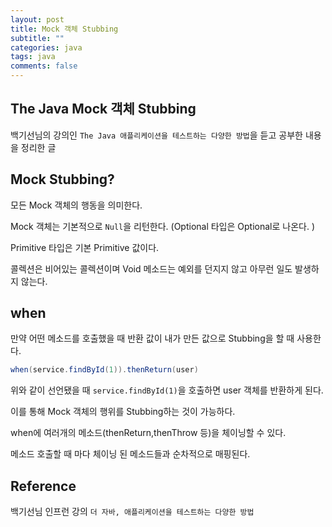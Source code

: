 ```yaml
---
layout: post
title: Mock 객체 Stubbing
subtitle: ""
categories: java
tags: java
comments: false
---
```


## The Java Mock 객체 Stubbing

백기선님의 강의인 `The Java 애플리케이션을 테스트하는 다양한 방법`을 듣고 공부한 내용을 정리한 글

## Mock Stubbing?

모든 Mock 객체의 행동을 의미한다.

Mock 객체는 기본적으로 `Null`을 리턴한다. (Optional 타입은 Optional로 나온다. )

Primitive 타입은 기본 Primitive 값이다.

콜렉션은 비어있는 콜렉션이며 Void 메소드는 예외를 던지지 않고 아무런 일도 발생하지 않는다.

## when

만약 어떤 메소드를 호출했을 때 반환 값이 내가 만든 값으로 Stubbing을 할 때 사용한다.

```java
when(service.findById(1)).thenReturn(user)
```

위와 같이 선언됐을 때 `service.findById(1)`을 호출하면 user 객체를 반환하게 된다.

이를 통해 Mock 객체의 행위를 Stubbing하는 것이 가능하다.

when에 여러개의 메소드(thenReturn,thenThrow 등)을 체이닝할 수 있다.

메소드 호출할 때 마다 체이닝 된 메소드들과 순차적으로 매핑된다.

## Reference

백기선님 인프런 강의 `더 자바, 애플리케이션을 테스트하는 다양한 방법`